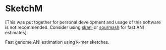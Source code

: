 # SketchM

[This was put together for personal development and usage of this software is not recommended. Consider using [skani](https://github.com/bluenote-1577/skani) or [sourmash](https://github.com/sourmash-bio/sourmash) for fast ANI estimates]

Fast genome ANI estimation using k-mer sketches.
